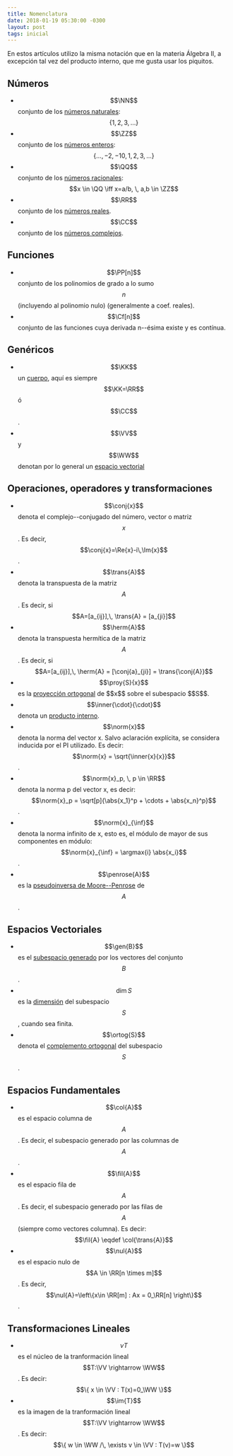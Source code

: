 ```yaml
---
title: Nomenclatura
date: 2018-01-19 05:30:00 -0300
layout: post
tags: inicial
---
```


En estos artículos utilizo la misma notación que en la materia Álgebra II, a excepción tal vez del producto interno, que me gusta usar los piquitos. 

## Números
  - $$\NN$$ conjunto de los [números naturales](https://es.wikipedia.org/wiki/N%C3%BAmero_natural): $$\{1, 2, 3, \ldots \}$$
  - $$\ZZ$$ conjunto de los [números enteros](https://es.wikipedia.org/wiki/N%C3%BAmero_entero): $$\{\ldots, -2, -1 0, 1, 2, 3, \ldots \}$$
  - $$\QQ$$ conjunto de los [números racionales](https://es.wikipedia.org/wiki/N%C3%BAmero_racional): $$x \in \QQ \iff x=a/b, \, a,b \in \ZZ$$
  - $$\RR$$ conjunto de los [números reales](https://es.wikipedia.org/wiki/N%C3%BAmero_real).
  - $$\CC$$ conjunto de los [números complejos](https://es.wikipedia.org/wiki/N%C3%BAmero_complejo).

## Funciones
  - $$\PP[n]$$ conjunto de los polinomios de grado a lo sumo $$n$$ (incluyendo al polinomio nulo) (generalmente a coef. reales). 
  - $$\Cf[n]$$ conjunto de las funciones cuya derivada n--ésima existe y es contínua.


## Genéricos
  - $$\KK$$ un [cuerpo](https://es.wikipedia.org/wiki/Cuerpo_(matem%C3%A1ticas)), aquí es siempre $$\KK=\RR$$ ó $$\CC$$. 
  - $$\VV$$ y $$\WW$$ denotan por lo general un [espacio vectorial](https://es.wikipedia.org/wiki/Espacio_vectorial)

## Operaciones, operadores y transformaciones
  - $$\conj{x}$$ denota el complejo--conjugado del número, vector o matriz $$x$$. Es decir, $$\conj{x}=\Re{x}-i\,\Im{x}$$.
  - $$\trans{A}$$ denota la transpuesta de la matriz $$A$$. Es decir, si $$A=[a_{ij}],\, \trans{A} = [a_{ji}]$$
  - $$\herm{A}$$ denota la transpuesta hermítica de la matriz $$A$$. Es decir, si $$A=[a_{ij}],\, \herm{A} = [\conj{a}_{ji}] = \trans{\conj{A}}$$
  - $$\proy{S}{x}$$ es la [proyección ortogonal](https://en.wikipedia.org/wiki/Projection_(linear_algebra)) de $$x$$ sobre el subespacio $$S$$.
  - $$\inner{\cdot}{\cdot}$$ denota un [producto interno](https://es.wikipedia.org/wiki/Producto_escalar).
  - $$\norm{x}$$ denota la norma del vector x. Salvo aclaración explícita, se considera inducida por el PI utilizado. Es decir: $$\norm{x} = \sqrt{\inner{x}{x}}$$.
  - $$\norm{x}_p, \, p \in \RR$$ denota la norma p del vector x, es decir: $$\norm{x}_p = \sqrt[p]{\abs{x_1}^p + \cdots + \abs{x_n}^p}$$.
  - $$\norm{x}_{\inf}$$ denota la norma infinito de x, esto es, el módulo de mayor de sus componentes en módulo: $$\norm{x}_{\inf} = \argmax{i} \abs{x_i}$$.
  - $$\penrose{A}$$ es la [pseudoinversa de Moore--Penrose](https://en.wikipedia.org/wiki/Moore%E2%80%93Penrose_inverse) de $$A$$. 

## Espacios Vectoriales
  - $$\gen{B}$$ es el [subespacio generado](https://en.wikipedia.org/wiki/Generator_(mathematics)) por los vectores del conjunto $$B$$.
  - $$\dim{S}$$ es la [dimensión](https://es.wikipedia.org/wiki/Dimensi%C3%B3n_de_un_espacio_vectorial) del subespacio $$S$$, cuando sea finita.
  - $$\ortog{S}$$ denota el [complemento ortogonal](https://en.wikipedia.org/wiki/Orthogonal_complement) del subespacio $$S$$.
  
## Espacios Fundamentales
  - $$\col{A}$$ es el espacio columna de $$A$$. Es decir, el subespacio generado por las columnas de $$A$$.
  - $$\fil{A}$$ es el espacio fila de $$A$$. Es decir, el subespacio generado por las filas de $$A$$ (siempre como vectores columna). Es decir: $$\fil{A} \eqdef \col{\trans{A}}$$
  - $$\nul{A}$$ es el espacio nulo de $$A \in \RR[n \times m]$$. Es decir, $$\nul{A}=\left\{x\in \RR[m] : Ax = 0_\RR[n] \right\}$$.
  
## Transformaciones Lineales
  - $$\nu{T}$$ es el núcleo de la tranformación lineal $$T:\VV \rightarrow \WW$$. Es decir: $$\{ x \in \VV : T(x)=0_\WW \}$$
  - $$\im{T}$$ es la imagen de la tranformación lineal $$T:\VV \rightarrow \WW$$. Es decir: $$\{ w \in \WW /\, \exists v \in \VV : T(v)=w \}$$